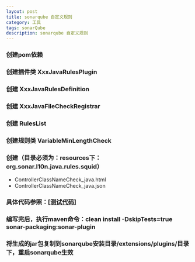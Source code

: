 ```yaml
---
layout: post
title: sonarqube 自定义规则
category: 工具
tags: sonarQube
description: sonarqube 自定义规则
---
```


### 创建pom依赖

### 创建插件类 XxxJavaRulesPlugin

### 创建 XxxJavaRulesDefinition

### 创建 XxxJavaFileCheckRegistrar

### 创建 RulesList

### 创建规则类 VariableMinLengthCheck

### 创建（目录必须为：resources下：org.sonar.l10n.java.rules.squid）
- ControllerClassNameCheck_java.html
- ControllerClassNameCheck_java.json

### 具体代码参照：[[测试代码]](http://www.datuzi.vip/softs/sonarrule.rar)

### 编写完后，执行maven命令：clean install -DskipTests=true  sonar-packaging:sonar-plugin

### 将生成的jar包复制到sonarqube安装目录/extensions/plugins/目录下，重启sonarqube生效
